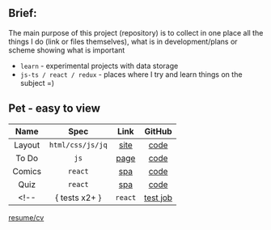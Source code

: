 ## Brief:

The main purpose of this project (repository) is to collect in one place all the things I do (link or files themselves), what is in development/plans or scheme showing what is important

* `learn` - experimental projects with data storage
* `js-ts / react / redux` - places where I try and learn things on the subject =)

## Pet - easy to view

|Name|Spec|Link|GitHub|
|:--:|:--:|:--:|:--:|
|Layout|`html/css/js/jq`|[site](http://o97759zw.beget.tech/)|[code](https://github.com/Whyssz/layout-makeup)|
|To Do|`js`|[page](https://whyssz.github.io/pet-todo/)|[code](https://github.com/Whyssz/pet-todo)|
|Comics|`react`|[spa](https://marvel-comics-course.herokuapp.com/marvel/)|[code](https://github.com/Whyssz/marvel)|
|Quiz|`react`|[spa](https://whyssz.github.io/quiz-app/)|[code](https://github.com/Whyssz/quiz-app)|
<!-- |{ tests x2+ }|`react`|[test job](#)|[in coming](#)| -->

<!-- * { name } - this sign means that the project is a test work from some company -->

[resume/cv](https://docs.google.com/document/d/1T5u8k_leCZFGqRg73p4v0FB2TWrmob5RhczIkXgzU3s/edit)
